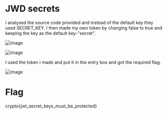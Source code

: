 # JWD secrets

I analysed the source code provided and instead of the default key they used SECRET_KEY. I then made my own token by changing false to true and keeping the key as the default key-"secret".

![image](https://github.com/Snapskillz123/Cryptohack/assets/149099858/139c6cd6-2f5e-4c51-ac8d-798272011f84)

![image](https://github.com/Snapskillz123/Cryptohack/assets/149099858/ebc06f27-698c-4179-804e-e9c2eda060ff)

I used the token i made and put it in the entry box and got the required flag.

![image](https://github.com/Snapskillz123/Cryptohack/assets/149099858/6a49dacf-43f3-4c70-adaf-0c996ea6babf)

  # Flag

  crypto{jwt_secret_keys_must_be_protected}


